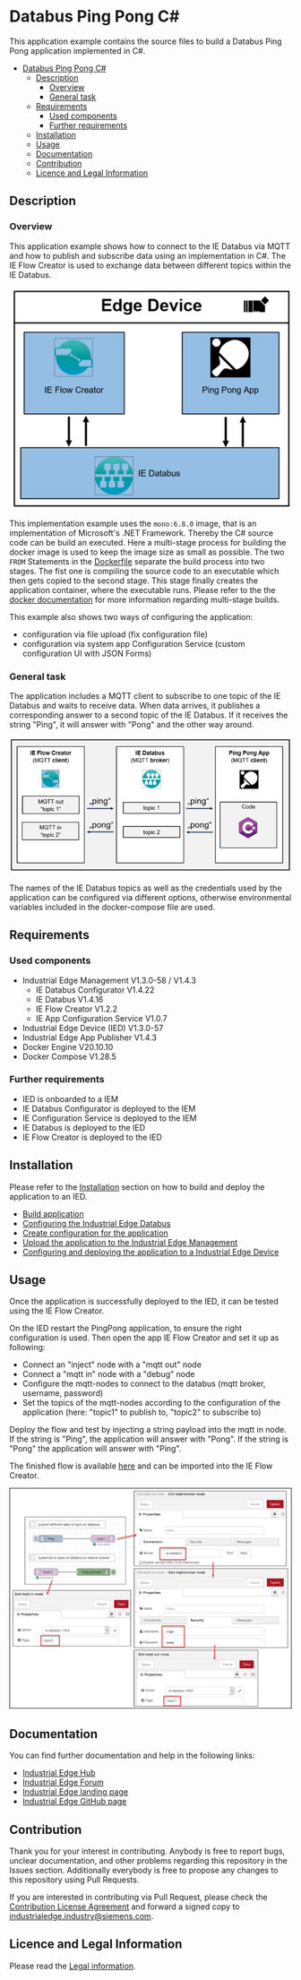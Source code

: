 # Databus Ping Pong C\#

This application example contains the source files to build a Databus Ping Pong application implemented in C#.

- [Databus Ping Pong C#](#databus-ping-pong-csharp)
  - [Description](#description)
    - [Overview](#overview)
    - [General task](#general-task)
  - [Requirements](#requirements)
    - [Used components](#used-components)
    - [Further requirements](#further-requirements)
  - [Installation](#installation)
  - [Usage](#usage)
  - [Documentation](#documentation)
  - [Contribution](#contribution)
  - [Licence and Legal Information](#licence-and-legal-information)

## Description

### Overview

This application example shows how to connect to the IE Databus via MQTT and how to publish and subscribe data using an implementation in C#.
The IE Flow Creator is used to exchange data between different topics within the IE Databus.

![Use Case](docs/graphics/Overview.png)

This implementation example uses the ``mono:6.8.0`` image, that is an implementation of Microsoft's .NET Framework. Thereby the C# source code can be build an executed.
Here a multi-stage process for building the docker image is used to keep the image size as small as possible. The two ``FROM`` Statements in the [Dockerfile](src/Dockerfile) separate the build process into two stages.
The fist one is compiling the source code to an executable which then gets copied to the second stage. This stage finally creates the application container, where the executable runs. Please refer to the the [docker documentation](https://docs.docker.com/develop/develop-images/multistage-build/) for more information regarding multi-stage builds.

This example also shows two ways of configuring the application:

- configuration via file upload (fix configuration file)
- configuration via system app Configuration Service (custom configuration UI with JSON Forms)

### General task

The application includes a MQTT client to subscribe to one topic of the IE Databus and waits to receive data. When data arrives, it publishes a corresponding answer to a second topic of the IE Databus. If it receives the string "Ping", it will answer with "Pong" and the other way around.

![Use Case](docs/graphics/PingPongFlow.png)

The names of the IE Databus topics as well as the credentials used by the application can be configured via different options, otherwise environmental variables included in the docker-compose file are used.

## Requirements

### Used components

- Industrial Edge Management V1.3.0-58 / V1.4.3
  - IE Databus Configurator V1.4.22
  - IE Databus V1.4.16
  - IE Flow Creator V1.2.2
  - IE App Configuration Service V1.0.7
- Industrial Edge Device (IED) V1.3.0-57
- Industrial Edge App Publisher V1.4.3
- Docker Engine V20.10.10
- Docker Compose V1.28.5

### Further requirements

- IED is onboarded to a IEM
- IE Databus Configurator is deployed to the IEM
- IE Configuration Service is deployed to the IEM
- IE Databus is deployed to the IED
- IE Flow Creator is deployed to the IED

## Installation

Please refer to the [Installation](docs/Installation.md) section on how to build and deploy the application to an IED.

- [Build application](docs/Installation.md#build-application)
- [Configuring the Industrial Edge Databus](docs/Installation.md#configuring-the-industrial-edge-databus)
- [Create configuration for the application](docs/Installation.md#create-configuration-for-the-application)
- [Upload the application to the Industrial Edge Management](docs/Installation.md#upload-the-application-to-the-industrial-edge-management)
- [Configuring and deploying the application to a Industrial Edge Device](docs/Installation.md#configuring-and-deploying-the-application-to-a-industrial-edge-device)

## Usage

Once the application is successfully deployed to the IED, it can be tested using the IE Flow Creator.

On the IED restart the PingPong application, to ensure the right configuration is used. Then open the app IE Flow Creator and set it up as following:

- Connect an "inject" node with a "mqtt out" node
- Connect a "mqtt in" node with a "debug" node
- Configure the mqtt-nodes to connect to the databus (mqtt broker, username, password)
- Set the topics of the mqtt-nodes according to the configuration of the application (here: "topic1" to publish to, "topic2" to subscribe to)

Deploy the flow and test by injecting a string payload into the mqtt in node. If the string is "Ping", the application will answer with "Pong". If the string is "Pong" the application will answer with "Ping".

The finished flow is available [here](src/Flow_Pingpong_Test.json) and can be imported into the IE Flow Creator.

![Flow Creator](docs/graphics/FlowCreator.png)

## Documentation
  
You can find further documentation and help in the following links:

- [Industrial Edge Hub](https://iehub.eu1.edge.siemens.cloud/#/documentation)
- [Industrial Edge Forum](https://www.siemens.com/industrial-edge-forum)
- [Industrial Edge landing page](https://new.siemens.com/global/en/products/automation/topic-areas/industrial-edge/simatic-edge.html)
- [Industrial Edge GitHub page](https://github.com/industrial-edge)
  
## Contribution

Thank you for your interest in contributing. Anybody is free to report bugs, unclear documentation, and other problems regarding this repository in the Issues section.
Additionally everybody is free to propose any changes to this repository using Pull Requests.

If you are interested in contributing via Pull Request, please check the [Contribution License Agreement](Siemens_CLA_1.1.pdf) and forward a signed copy to [industrialedge.industry@siemens.com](mailto:industrialedge.industry@siemens.com?subject=CLA%20Agreement%20Industrial-Edge).

## Licence and Legal Information

Please read the [Legal information](LICENSE.md).
